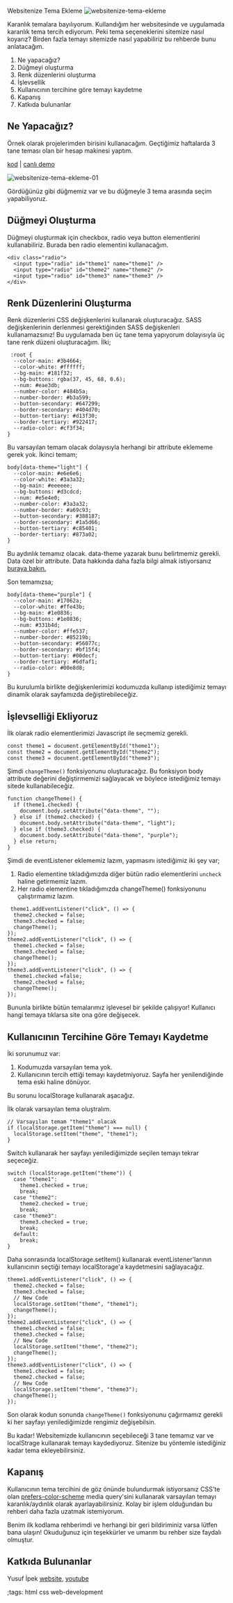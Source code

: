 Websitenize Tema Ekleme
![websitenize-tema-ekleme](pictures/websitenize-tema-ekleme.webp)

Karanlık temalara bayılıyorum. Kullandığım her websitesinde ve uygulamada karanlık tema tercih ediyorum. Peki tema seçeneklerini sitemize nasıl koyarız? Birden fazla temayı sitemizde nasıl yapabiliriz bu rehberde bunu anlatacağım.

1. Ne yapacağız?
2. Düğmeyi oluşturma
3. Renk düzenlerini oluşturma
4. İşlevsellik
5. Kullanıcının tercihine göre temayı kaydetme
6. Kapanış
7. Katkıda bulunanlar

## Ne Yapacağız?
Örnek olarak projelerimden birisini kullanacağım. Geçtiğimiz haftalarda 3 tane teması olan bir hesap makinesi yaptım.

[kod](https://github.com/yusufipk/another-calculator) | [canlı demo](https://yusufipk.github.io/another-calculator/)

![websitenize-tema-ekleme-01](pictures/websitenize-tema-ekleme-01.webp)

Gördüğünüz gibi düğmemiz var ve bu düğmeyle 3 tema arasında seçim yapabiliyoruz.

## Düğmeyi Oluşturma
Düğmeyi oluşturmak için checkbox, radio veya button elementlerini kullanabiliriz. Burada ben radio elementini kullanacağım.

```
<div class="radio">
  <input type="radio" id="theme1" name="theme1" />
  <input type="radio" id="theme2" name="theme2" />
  <input type="radio" id="theme3" name="theme3" />
</div>
```

## Renk Düzenlerini Oluşturma
Renk düzenlerini CSS değişkenlerini kullanarak oluşturacağız. SASS değişkenlerinin derlenmesi gerektiğinden SASS değişkenleri kullanamazsınız! Bu uygulamada ben üç tane tema yapıyorum dolayısıyla üç tane renk düzeni oluşturacağım. İlki;
```
 :root {
  --color-main: #3b4664;
  --color-white: #ffffff;
  --bg-main: #181f32;
  --bg-buttons: rgba(37, 45, 68, 0.6);
  --num: #eae3db;
  --number-color: #484b5a;
  --number-border: #b3a599;
  --button-secondary: #647299;
  --border-secondary: #404d70;
  --button-tertiary: #d13f30;
  --border-tertiary: #922417;
  --radio-color: #cf3f34;
}
```
Bu varsayılan temam olacak dolayısıyla herhangi bir attribute eklememe gerek yok. İkinci temam;
```
body[data-theme="light"] {
  --color-main: #e6e6e6;
  --color-white: #3a3a32;
  --bg-main: #eeeeee;
  --bg-buttons: #d3cdcd;
  --num: #e5e4e0;
  --number-color: #3a3a32;
  --number-border: #a69c93;
  --button-secondary: #388187;
  --border-secondary: #1a5d66;
  --button-tertiary: #c85401;
  --border-tertiary: #873a02;
}
```

Bu aydınlık temamız olacak. data-theme yazarak bunu belirtmemiz gerekli. Data özel bir attribute. Data hakkında daha fazla bilgi almak istiyorsanız [buraya bakın.](https://developer.mozilla.org/en-US/docs/Web/HTML/Global_attributes/data-*)

Son temamızsa;
```
body[data-theme="purple"] {
  --color-main: #17062a;
  --color-white: #ffe43b;
  --bg-main: #1e0836;
  --bg-buttons: #1e0836;
  --num: #331b4d;
  --number-color: #ffe537;
  --number-border: #85219b;
  --button-secondary: #56077c;
  --border-secondary: #bf15f4;
  --button-tertiary: #00decf;
  --border-tertiary: #6dfaf1;
  --radio-color: #00e8d8;
}
```
Bu kurulumla birlikte değişkenlerimizi kodumuzda kullanıp istediğimiz temayı dinamik olarak sayfamızda değiştirebileceğiz.

## İşlevselliği Ekliyoruz
İlk olarak radio elementlerimizi Javascript ile seçmemiz gerekli.
```
const theme1 = document.getElementById("theme1");
const theme2 = document.getElementById("theme2");
const theme3 = document.getElementById("theme3");
```
Şimdi ``changeTheme()`` fonksiyonunu oluşturacağız. Bu fonksiyon body attribute değerini değiştirmemizi sağlayacak ve böylece istediğimiz temayı sitede kullanabileceğiz.

```
function changeTheme() {
  if (theme1.checked) {
    document.body.setAttribute("data-theme", "");
  } else if (theme2.checked) {
    document.body.setAttribute("data-theme", "light");
  } else if (theme3.checked) {
    document.body.setAttribute("data-theme", "purple");
  } else return;
}
```
Şimdi de eventListener eklememiz lazım, yapmasını istediğimiz iki şey var;

1. Radio elementine tıkladığımızda diğer bütün radio elementlerini ``uncheck`` haline getirmemiz lazım.
2. Her radio elementine tıkladığımızda changeTheme() fonksiyonunu çalıştırmamız lazım.
```
 theme1.addEventListener("click", () => {
  theme2.checked = false;
  theme3.checked = false;
  changeTheme();
});
theme2.addEventListener("click", () => {
  theme1.checked = false;
  theme3.checked = false;
  changeTheme();
});
theme3.addEventListener("click", () => {
  theme1.checked =false;
  theme2.checked = false;
  changeTheme();
});
```

Bununla birlikte bütün temalarımız işlevesel bir şekilde çalışıyor! Kullanıcı hangi temaya tıklarsa site ona göre değişecek.

## Kullanıcının Tercihine Göre Temayı Kaydetme
İki sorunumuz var:

1. Kodumuzda varsayılan tema yok.
2. Kullanıcının tercih ettiği temayı kaydetmiyoruz. Sayfa her yenilendiğinde tema eski haline dönüyor.

Bu sorunu localStorage kullanarak aşacağız.

İlk olarak varsayılan tema oluştralım.

```
// Varsayılan temam "theme1" olacak
if (localStorage.getItem("theme") === null) {
  localStorage.setItem("theme", "theme1");
}
```

Switch kullanarak her sayfayı yenilediğimizde seçilen temayı tekrar seçeceğiz.

```
switch (localStorage.getItem("theme")) {
  case "theme1":
    theme1.checked = true;
    break;
  case "theme2":
    theme2.checked = true;
    break;
  case "theme3":
    theme3.checked = true;
    break;
  default:
    break;
}
```
Daha sonrasında localStorage.setItem() kullanarak eventListener'larının kullanıcının seçtiği temayı localStorage'a kaydetmesini sağlayacağız.

```
theme1.addEventListener("click", () => {
  theme2.checked = false;
  theme3.checked = false;
  // New Code
  localStorage.setItem("theme", "theme1");
  changeTheme();
});
theme2.addEventListener("click", () => {
  theme1.checked = false;
  theme3.checked = false;
  // New Code
  localStorage.setItem("theme", "theme2");
  changeTheme();
});
theme3.addEventListener("click", () => {
  theme1.checked = false;
  theme2.checked = false;
  // New Code
  localStorage.setItem("theme", "theme3");
  changeTheme();
});
```
Son olarak kodun sonunda ``changeTheme()`` fonksiyonunu çağırmamız gerekli ki her sayfayı yenilediğimizde rengimiz değişebilsin.

Bu kadar! Websitemizde kullanıcının seçebileceği 3 tane temamız var ve localStrage kullanarak temayı kaydediyoruz. Sitenize bu yöntemle istediğiniz kadar tema ekleyebilirsiniz.

## Kapanış
Kullanıcının tema tercihini de göz önünde bulundurmak istiyorsanız CSS'te olan [prefers-color-scheme](https://developer.mozilla.org/en-US/docs/Web/CSS/@media/prefers-color-scheme) media query'sini kullanarak varsayılan temayı karanlık/aydınlık olarak ayarlayabilirsiniz. Kolay bir işlem olduğundan bu rehberi daha fazla uzatmak istemiyorum.

Benim ilk kodlama rehberimdi ve herhangi bir geri bildiriminiz varsa lütfen bana ulaşın! Okuduğunuz için teşekkürler ve umarım bu rehber size faydalı olmuştur.

## Katkıda Bulunanlar
Yusuf İpek [website](https://yusufipek.me), [youtube](https://www.youtube.com/channel/UCVBX2n_5egE9XuJL8NUS0Xg)

;tags: html css web-development
